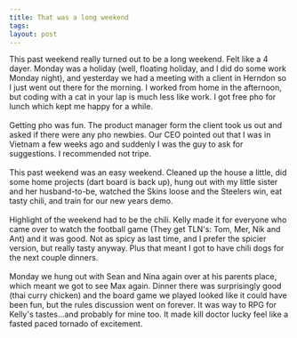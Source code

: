 ```yaml
---
title: That was a long weekend
tags: 
layout: post
---
```

This past weekend really turned out to be a long weekend.  Felt like a 4 dayer.  Monday was a holiday (well, floating holiday, and I did do some work Monday night), and yesterday we had a meeting with a client in Herndon so I just went out there for the morning. I worked from home in the afternoon, but coding with a cat in your lap is much less like work.  I got free pho for lunch which kept me happy for a while.  <br /><br />Getting pho was fun.  The product manager form the client took us out and asked if there were any pho newbies.  Our CEO pointed out that I was in Vietnam a few weeks ago and suddenly I was the guy to ask for suggestions.  I recommended not tripe.<br /><br />This past weekend was an easy weekend.  Cleaned up the house a little, did some home projects (dart board is back up), hung out with my little sister and her husband-to-be, watched the Skins loose and the Steelers win, eat tasty chili, and train for our new years demo.   <br /><br />Highlight of the weekend had to be the chili.  Kelly made it for everyone who came over to watch the football game (They get TLN's: Tom, Mer, Nik and Ant) and it was good.  Not as spicy as last time, and I prefer the spicier version, but really tasty anyway.  Plus that meant I got to have chili dogs for the next couple dinners.  <br /><br />Monday we hung out with Sean and Nina again over at his parents place, which meant we got to see Max again.  Dinner there was surprisingly good (thai curry chicken) and the board game we played looked like it could have been fun, but the rules discussion went on forever. It was way to RPG for Kelly's tastes...and probably for mine too. It made kill doctor lucky feel like a fasted paced tornado of excitement.

